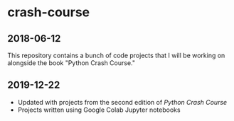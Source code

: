 # crash-course

## 2018-06-12

This repository contains a bunch of code projects that I will be working on alongside the book "Python Crash Course." 

## 2019-12-22
* Updated with projects from the second edition of *Python Crash Course*
* Projects written using Google Colab Jupyter notebooks
